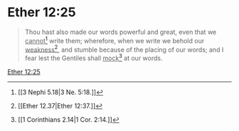 # Ether 12:25

> Thou hast also made our words powerful and great, even that we <u>cannot</u>[^a] write them; wherefore, when we write we behold our <u>weakness</u>[^b], and stumble because of the placing of our words; and I fear lest the Gentiles shall <u>mock</u>[^c] at our words.

[Ether 12:25](https://www.churchofjesuschrist.org/study/scriptures/bofm/ether/12?lang=eng&id=p25#p25)


[^a]: [[3 Nephi 5.18|3 Ne. 5:18.]]
[^b]: [[Ether 12.37|Ether 12:37.]]
[^c]: [[1 Corinthians 2.14|1 Cor. 2:14.]]

